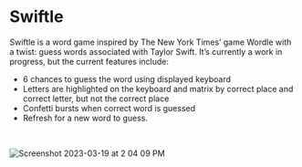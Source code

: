 # Swiftle
Swiftle is a word game inspired by The New York Times’ game Wordle with a twist: guess words associated with Taylor Swift. It’s currently a work in progress, but the current features include:
- 6 chances to guess the word using displayed keyboard
- Letters are highlighted on the keyboard and matrix by correct place and correct letter, but not the correct place
- Confetti bursts when correct word is guessed
- Refresh for a new word to guess.

<br/>

![Screenshot 2023-03-19 at 2 04 09 PM](https://user-images.githubusercontent.com/88984297/226210141-47128549-a221-43fc-918a-cf0e15435a33.png)

